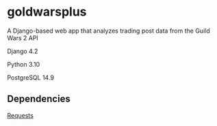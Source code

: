 goldwarsplus
============

A Django-based web app that analyzes trading post data from the Guild Wars 2 API


Django 4.2

Python 3.10

PostgreSQL 14.9


## Dependencies

[Requests](https://docs.python-requests.org/en/latest/index.html)
